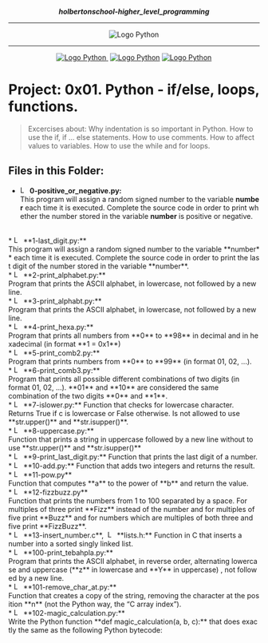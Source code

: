  <div align=center>

***holbertonschool-higher_level_programming***
<hr />
 <img src="https://www.python.org/static/community_logos/python-logo-generic.svg" alt="Logo Python" style="max-width:80%;">
 <hr />
<a href="https://twitter.com/Jepez90"><img src="https://img.shields.io/twitter/follow/jepez90?label=Follow%20me&style=social" alt="Logo  Python">&nbsp;</a>
<a href="https://www.linkedin.com/in/jerson-p%C3%A9rez-010059a4/"><img src="https://img.shields.io/badge/LinkedIn-Follow-blue" alt="Logo  Python"></a>
<a href="https://twitter.com/HolbertonCOL"><img src="https://img.shields.io/badge/Holberton_School-red" alt="Logo  Python"></a>
</div>

# Project: 0x01. Python - if/else, loops, functions.

> Excercises about:
Why indentation is so important in Python.
How to use the if, if ... else statements.
How to use comments.
How to affect values to variables.
How to use the while and for loops.

## Files in this Folder:

* <img src="https://raw.githubusercontent.com/jepez90/jepez90.github.io/master/img/Readme_media/logoPythonBasic.svg" alt="Logo Python" height="15"> **0-positive_or_negative.py:**
This program will assign a random signed number to the variable **number** each time it is executed. Complete the source code in order to print whether the number stored in the variable **number** is positive or negative.
<br />
* <img src="https://raw.githubusercontent.com/jepez90/jepez90.github.io/master/img/Readme_media/logoPythonBasic.svg" alt="Logo Python" height="15"> **1-last_digit.py:**
This program will assign a random signed number to the variable **number** each time it is executed. Complete the source code in order to print the last digit of the number stored in the variable **number**.
<br />
* <img src="https://raw.githubusercontent.com/jepez90/jepez90.github.io/master/img/Readme_media/logoPythonBasic.svg" alt="Logo Python" height="15"> **2-print_alphabet.py:**
Program that prints the ASCII alphabet, in lowercase, not followed by a new line.
<br />
* <img src="https://raw.githubusercontent.com/jepez90/jepez90.github.io/master/img/Readme_media/logoPythonBasic.svg" alt="Logo Python" height="15"> **3-print_alphabt.py:**
Program that prints the ASCII alphabet, in lowercase, not followed by a new line.
<br />
* <img src="https://raw.githubusercontent.com/jepez90/jepez90.github.io/master/img/Readme_media/logoPythonBasic.svg" alt="Logo Python" height="15"> **4-print_hexa.py:**
Program that prints all numbers from **0** to **98** in decimal and in hexadecimal (in format **1 = 0x1**)
<br />
* <img src="https://raw.githubusercontent.com/jepez90/jepez90.github.io/master/img/Readme_media/logoPythonBasic.svg" alt="Logo Python" height="15"> **5-print_comb2.py:**
Program that prints numbers from **0** to **99** (in format 01, 02, ...).
<br />
* <img src="https://raw.githubusercontent.com/jepez90/jepez90.github.io/master/img/Readme_media/logoPythonBasic.svg" alt="Logo Python" height="15"> **6-print_comb3.py:**
Program that prints all possible different combinations of two digits (in format 01, 02, ...). **01** and **10** are considered the same combination of the two digits **0** and **1**.
<br />
* <img src="https://raw.githubusercontent.com/jepez90/jepez90.github.io/master/img/Readme_media/logoPythonBasic.svg" alt="Logo Python" height="15"> **7-islower.py:**
Function that checks for lowercase character. Returns True if c is lowercase or False otherwise. Is not allowed to use **str.upper()** and **str.isupper()**. 
<br />
* <img src="https://raw.githubusercontent.com/jepez90/jepez90.github.io/master/img/Readme_media/logoPythonBasic.svg" alt="Logo Python" height="15"> **8-uppercase.py:**
Function that prints a string in uppercase followed by a new line without to use **str.upper()** and **str.isupper()**
<br />
* <img src="https://raw.githubusercontent.com/jepez90/jepez90.github.io/master/img/Readme_media/logoPythonBasic.svg" alt="Logo Python" height="15"> **9-print_last_digit.py:**
Function that prints the last digit of a number.
<br />
* <img src="https://raw.githubusercontent.com/jepez90/jepez90.github.io/master/img/Readme_media/logoPythonBasic.svg" alt="Logo Python" height="15"> **10-add.py:**
Function that adds two integers and returns the result.
<br />
* <img src="https://raw.githubusercontent.com/jepez90/jepez90.github.io/master/img/Readme_media/logoPythonBasic.svg" alt="Logo Python" height="15"> **11-pow.py**
Function that computes **a** to the power of **b** and return the value.
<br />
* <img src="https://raw.githubusercontent.com/jepez90/jepez90.github.io/master/img/Readme_media/logoPythonBasic.svg" alt="Logo Python" height="15"> **12-fizzbuzz.py**
Function that prints the numbers from 1 to 100 separated by a space. For multiples of three print **Fizz** instead of the number and for multiples of five print **Buzz** and for numbers which are multiples of both three and five print **FizzBuzz**.
<br />
* <img src="https://raw.githubusercontent.com/jepez90/jepez90.github.io/master/img/Readme_media/logoPythonBasic.svg" alt="Logo Python" height="15"> **13-insert_number.c**,  <img src="https://i.imgur.com/b3mhfGO.png" alt="Logo Document" height="15"> **lists.h:**
Function in C that inserts a number into a sorted singly linked list. 
<br />
* <img src="https://raw.githubusercontent.com/jepez90/jepez90.github.io/master/img/Readme_media/logoPythonBasic.svg" alt="Logo Python" height="15"> **100-print_tebahpla.py:**
Program that prints the ASCII alphabet, in reverse order, alternating lowercase and uppercase (**z** in lowercase and **Y** in uppercase) , not followed by a new line.
<br />
* <img src="https://raw.githubusercontent.com/jepez90/jepez90.github.io/master/img/Readme_media/logoPythonBasic.svg" alt="Logo Python" height="15"> **101-remove_char_at.py:**
Function that creates a copy of the string, removing the character at the position **n** (not the Python way, the &ldquo;C array index&rdquo;).
<br />
* <img src="https://raw.githubusercontent.com/jepez90/jepez90.github.io/master/img/Readme_media/logoPythonBasic.svg" alt="Logo Python" height="15"> **102-magic_calculation.py:**
Write the Python function **def magic_calculation(a, b, c):** that does exactly the same as the following Python bytecode:
